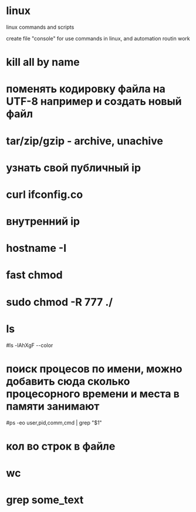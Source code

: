 # linux
linux commands and scripts

create file "console" for use commands in linux, and automation routin work
# kill all by name
# поменять кодировку файла на UTF-8 например и создать новый файл
# tar/zip/gzip - archive, unachive
# узнать свой публичный ip
# curl ifconfig.co

# внутренний ip
# hostname -I

# fast chmod
# sudo chmod -R 777 ./

# ls
#ls -lAhXgF --color

# поиск процесов по имени, можно добавить сюда сколько процесорного времени и места в памяти занимают
#ps -eo user,pid,comm,cmd | grep "$1"

# кол во строк в файле
# wc

# grep some_text
